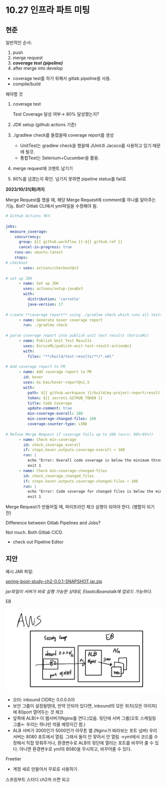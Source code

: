 # 10.27 인프라 파트 미팅

## 현준

일반적인 순서:

1. push
2. merge request
3. ***coverage test (pipeline)***
4. after merge into develop

- coverage test를 하기 위해서 gitlab pipeline을 사용.
- compile/build

해야할 것

1. coverage test

    Test Coverage 달성 여부→ 80% 달성했는지?

2. JDK setup (github actions 기준)
3. ./gradlew check를 돌렸을때 coverage report를 생성
    - UnitTest는 gradlew check을 했을때 JUnit과 Jacoco를 사용하고 있기 때문에 될것.
    - 통합Test는 Selenium+Cucumber을 활용.
4. merge request에 코멘트 남기기
5. 80%를 넘겼는지 확인.  넘기지 못하면 pipeline status를 fail로

**2023/10/31(화)까지**

Merge Request를 했을 때, 해당 Merge Request에 comment를 하나를 달아주는 기능. Bot? Gitlab CLI에서 yml파일을 수정해야 됨.

```yaml
# Github Actions 예시

jobs:
  measure_coverage:
    concurrency:
      group: ${{ github.workflow }}-${{ github.ref }}
      cancel-in-progress: true
    runs-on: ubuntu-latest
    steps:
# checkout
      - uses: actions/checkout@v3

# set up JDK
      - name: Set up JDK
        uses: actions/setup-java@v3
        with:
          distribution: 'corretto'
          java-version: 17

# create **coverage report** using ./gradlew check which runs all tests
      - name: Generate kover coverage report
        run: ./gradlew check

# parse coverage report into publish unit test results (EnricoMi)
      - name: Publish Unit Test Results
        uses: EnricoMi/publish-unit-test-result-action@v1
        with:
          files: "**/build/test-results/**/*.xml"

# Add coverage report to PR
      - name: Add coverage report to PR
        id: kover
        uses: mi-kas/kover-report@v1.5
        with:
          path: ${{ github.workspace }}/build/my-project-report/result.xml
          token: ${{ secrets.GITHUB_TOKEN }}
          title: Code Coverage
          update-comment: true
          min-coverage-overall: 100
          min-coverage-changed-files: 100
          coverage-counter-type: LINE

# Refuse Merge Request if coverage fails up to 100 (ours: 80%~95%?)
      - name: Check min-coverage
        id: check_coverage_overall
        if: steps.kover.outputs.coverage-overall < 100
        run: |
          echo "Error: Overall code coverage is below the minimum threshold."
          exit 1
      - name: Check min-coverage-changed-files
        id: check_coverage_changed_files
        if: steps.kover.outputs.coverage-changed-files < 100
        run: |
          echo "Error: Code coverage for changed files is below the minimum threshold."
          exit 1
```

Merge Request가 만들어질 때, 파이프라인 체크 실행이 되어야 한다. (병합이 되기 전)

Difference between Gitlab Pipelines and Jobs?

Not much. Both Gitlab CICD.

- check out Pipeline Editor

## 지안

예시 JAR 파일:

[spring-boot-study-ch2-0.0.1-SNAPSHOT.jar.zip](https://prod-files-secure.s3.us-west-2.amazonaws.com/97143298-64f8-4ed2-a9f3-1000d3da545e/40f2ac1a-34cc-454d-aa4f-202a70b4eafa/spring-boot-study-ch2-0.0.1-SNAPSHOT.jar.zip)

*jar파일이 서버가 바로 실행 가능한 상태로, ElasticBeanstalk에 업로드 가능하다.*

EB

![Elastic Beanstalk](resources/1027-elastic-beanstalk.png)

- 오타: inbound CIDR는 0.0.0.0/0
- 보안 그룹이 설정될텐데, 만약 안되어 있다면, inbound의 모든 위치(모든 아이피)에 80port 열어두는 것 체크
- 앞쪽에 ALB(←이 웹서버가Nginx를 연다.)있음. 뒷단에 서버 그룹(오토 스케일링 그룹← 우리는 하나만 띄울 예정이긴 함.)
- ALB 서버가 3000인가 5000인가 아무튼 엶.(Nginx가 바라보는 포트 넘버) 우리 서버는 8080 포트에서 열림. 그래서 둘이 안 맞아서 안 열림 →yml에서 코드를 수정해서 직접 맞춰주거나, 환경변수로 ALB의 뒷단에 열리는 포트를 바꾸어 줄 수 있다. 아니면 환경변수로 yml의 8080을 무시하고, 바꾸어줄 수 있다.

Freetier

- 계정 새로 만들어서 무료로 사용하기.

스프링부트 스터디 ch2꺼 쓰면 되고

